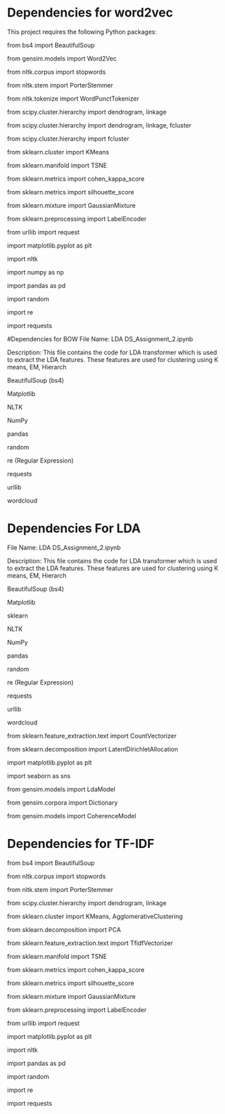 # Dependencies for word2vec

This project requires the following Python packages:

from bs4 import BeautifulSoup

from gensim.models import Word2Vec

from nltk.corpus import stopwords

from nltk.stem import PorterStemmer

from nltk.tokenize import WordPunctTokenizer

from scipy.cluster.hierarchy import dendrogram, linkage

from scipy.cluster.hierarchy import dendrogram, linkage, fcluster

from scipy.cluster.hierarchy import fcluster

from sklearn.cluster import KMeans

from sklearn.manifold import TSNE

from sklearn.metrics import cohen_kappa_score

from sklearn.metrics import silhouette_score

from sklearn.mixture import GaussianMixture

from sklearn.preprocessing import LabelEncoder

from urllib import request

import matplotlib.pyplot as plt

import nltk

import numpy as np

import pandas as pd

import random

import re

import requests

#Dependencies for BOW
File Name: LDA DS_Assignment_2.ipynb

Description: This file contains the code for LDA transformer which is used to extract the LDA features. These features are used for clustering using K means, EM, Hierarch

BeautifulSoup (bs4)

Matplotlib

NLTK

NumPy

pandas

random

re (Regular Expression)

requests

urllib

wordcloud

# Dependencies For LDA
File Name: LDA DS_Assignment_2.ipynb

Description: This file contains the code for LDA transformer which is used to extract the LDA features. These features are used for clustering using K means, EM, Hierarch

BeautifulSoup (bs4)

Matplotlib

sklearn

NLTK

NumPy

pandas

random

re (Regular Expression)

requests

urllib

wordcloud

from sklearn.feature_extraction.text import CountVectorizer

from sklearn.decomposition import LatentDirichletAllocation

import matplotlib.pyplot as plt

import seaborn as sns

from gensim.models import LdaModel

from gensim.corpora import Dictionary

from gensim.models import CoherenceModel

# Dependencies for TF-IDF

from bs4 import BeautifulSoup

from nltk.corpus import stopwords

from nltk.stem import PorterStemmer

from scipy.cluster.hierarchy import dendrogram, linkage

from sklearn.cluster import KMeans, AgglomerativeClustering

from sklearn.decomposition import PCA

from sklearn.feature_extraction.text import TfidfVectorizer

from sklearn.manifold import TSNE

from sklearn.metrics import cohen_kappa_score

from sklearn.metrics import silhouette_score

from sklearn.mixture import GaussianMixture

from sklearn.preprocessing import LabelEncoder

from urllib import request

import matplotlib.pyplot as plt

import nltk

import pandas as pd

import random

import re

import requests
